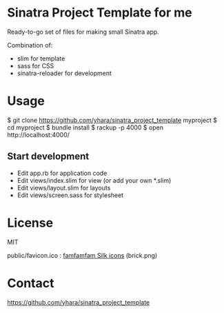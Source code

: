 Sinatra Project Template for me
===============================

Ready-to-go set of files for making small Sinatra app.

Combination of:

* slim for template
* sass for CSS
* sinatra-reloader for development

Usage
=====

  $ git clone https://github.com/yhara/sinatra_project_template myproject
  $ cd myproject
  $ bundle install
  $ rackup -p 4000
  $ open http://localhost:4000/

Start development
-----------------

* Edit app.rb for application code
* Edit views/index.slim for view (or add your own \*.slim)
* Edit views/layout.slim for layouts
* Edit views/screen.sass for stylesheet

License
=======

MIT

public/favicon.ico : [famfamfam Silk icons](http://www.famfamfam.com/lab/icons/silk/) (brick.png)

Contact
=======

https://github.com/yhara/sinatra_project_template
